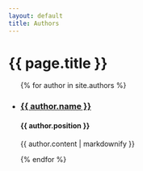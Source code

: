 ```yaml
---
layout: default
title: Authors
---
```

<h1 class="page-heading">{{ page.title }}</h1>

<ul>
  {% for author in site.authors %}
    <li>
      <h3><a href="{{ author.url }}">{{ author.name }}</a></h3>
      <h4>{{ author.position }}</h4>
      <p>{{ author.content | markdownify }}</p>
    </li>
  {% endfor %}
</ul>